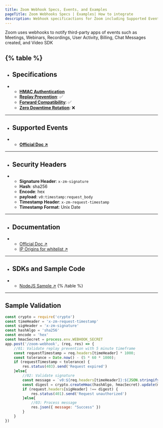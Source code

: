 ```yaml
---
title: Zoom Webhook Specs, Events, and Examples
pageTitle: Zoom Webhooks Specs | Examples| How to integrate
description: Webhook specificactions for Zoom including Supported Events, Example Apps, Security Specs, and Documentations.
--- 
```


Zoom uses webhooks to notify third-party apps of events such as Meetings, Webinars, Recordings, User Activity, Billing, Chat Messages created, and Video SDK

{% table %}
---
* ## Specifications
* - **[HMAC Authentication](/security/hmac)**
  - **[Replay Prevention](/security/replay-prevention)**: ✅
  - **[Forward Compatibility](/ops-experience/versioning)**: ✅
  - **[Zero Downtime Rotation](/ops-experience/key-rotation)**: ❌
---
* ## Supported Events
* - **[Official Doc ↗](https://developers.zoom.us/docs/api/)**
---
* ## Security Headers
* - **Signature Header**: `x-zm-signature`
  - **Hash**: sha256
  - **Encode**: hex
  - **payload**: `v0:timestamp:request_body`
  - **Timestamp Header**: `x-zm-request-timestamp`
  - **Timestamp Format**: Unix Date
---
* ## Documentation
* - [Official Doc ↗](https://developers.zoom.us/docs/api/rest/webhook-reference/)
  - [IP Origins for whitelist ↗](https://developers.zoom.us/docs/api/rest/webhook-reference/#ip-addresses)
---
* ## SDKs and Sample Code
* - [NodeJS Sample ↗](https://github.com/zoom/webhook-sample)
{% /table %}

---

## Sample Validation

```js
const crypto = require('crypto')
const timeHeader = 'x-zm-request-timestamp'
const sigHeader = 'x-zm-signature'
const hashAlgo = 'sha256'
const encode = 'hex'
const hmacSecret = process.env.WEBHOOK_SECRET
app.post('/zoom-webhook', (req, res) => {
    //01: Validate replay prevention with 5 minute timeframe
    const requestTimestamp = req.headers[timeHeader] * 1000;
    const tolerance = Date.now() - (5 * 60 * 1000);
    if (requestTimestamp < tolerance) {
        res.status(403).send('Request expired')
    }else{
        //02: Validate signature
        const message = `v0:${req.headers[timeHeader]}:${JSON.stringify(req.body)}`
        const digest = crypto.createHmac(hashAlgo, hmacSecret).update(message).digest(encode)
        if (request.headers[sigHeader] !== digest) {
            res.status(401).send('Request unauthorized')
        }else{
            //03: Process message
            res.json({ message: "Success" })
        }
    }
})
```

